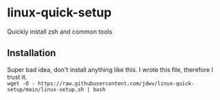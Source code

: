 # linux-quick-setup
Quickly install zsh and common tools

## Installation
Super bad idea, don't install anything like this. I wrote this file, therefore I trust it.  
`wget -O - https://raw.githubusercontent.com/jdwv/linux-quick-setup/main/linux-setup.sh | bash`


